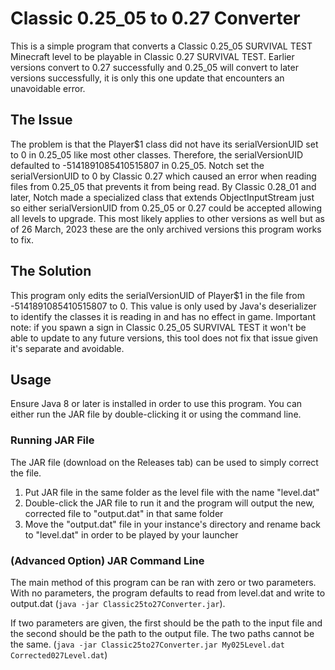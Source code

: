 # Classic 0.25_05 to 0.27 Converter
This is a simple program that converts a Classic 0.25_05 SURVIVAL TEST Minecraft level to be playable in Classic 0.27 SURVIVAL TEST. Earlier versions convert 
to 0.27 successfully and 0.25_05 will convert to later versions successfully, it is only this one update that encounters an unavoidable error. 

## The Issue
The problem is that the Player$1 class did not have its serialVersionUID set to 0 in 0.25_05 like most other classes. Therefore, the serialVersionUID defaulted
to -5141891085410515807 in 0.25_05. Notch set the serialVersionUID to 0 by Classic 0.27 which caused an error when reading files from 0.25_05 that prevents
it from being read. By Classic 0.28_01 and later, Notch made a specialized class that extends ObjectInputStream just so either serialVersionUID from 0.25_05
or 0.27 could be accepted allowing all levels to upgrade. This most likely applies to other versions as well but as of 26 March, 2023 these are the only 
archived versions this program works to fix.

## The Solution
This program only edits the serialVersionUID of Player$1 in the file from -5141891085410515807 to 0. This value is only used by Java's deserializer to 
identify the classes it is reading in and has no effect in game. Important note: if you spawn a sign in Classic 0.25_05 SURVIVAL TEST it won't be able to update to any future versions, this tool does not fix that issue given it's separate and avoidable.

## Usage
Ensure Java 8 or later is installed in order to use this program. You can either run the JAR file by double-clicking it or using the command line.

### Running JAR File
The JAR file (download on the Releases tab) can be used to simply correct the file.
1. Put JAR file in the same folder as the level file with the name "level.dat"
2. Double-click the JAR file to run it and the program will output the new, corrected file to "output.dat" in that same folder
3. Move the "output.dat" file in your instance's directory and rename back to "level.dat" in order to be played by your launcher

### (Advanced Option) JAR Command Line
The main method of this program can be ran with zero or two parameters. With no parameters, the program defaults to read from level.dat and write to 
output.dat (`java -jar Classic25to27Converter.jar`).

If two parameters are given, the first should be the path to the input file and the second should be the path to the output file. The two paths cannot be the same. (`java -jar Classic25to27Converter.jar My025Level.dat Corrected027Level.dat`)
